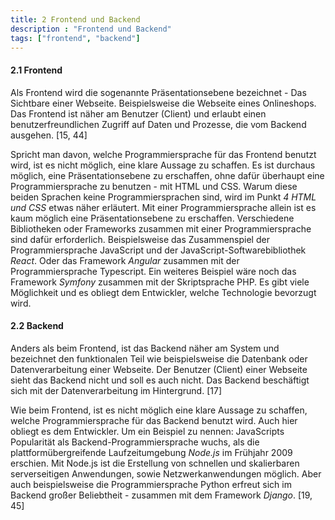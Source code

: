```yaml
---
title: 2 Frontend und Backend
description : "Frontend und Backend"
tags: ["frontend", "backend"]
---
```


#### 2.1 Frontend

Als Frontend wird die sogenannte Präsentationsebene bezeichnet - Das Sichtbare einer Webseite. Beispielsweise die Webseite eines Onlineshops. Das Frontend ist näher am Benutzer (Client) und erlaubt einen benutzerfreundlichen Zugriff auf Daten und Prozesse, die vom Backend ausgehen. [15, 44]

Spricht man davon, welche Programmiersprache für das Frontend benutzt wird, ist es nicht möglich, eine klare Aussage zu schaffen. Es ist durchaus möglich, eine Präsentationsebene zu erschaffen, ohne dafür überhaupt eine Programmiersprache zu benutzen - mit HTML und CSS. Warum diese beiden Sprachen keine Programmiersprachen sind, wird im Punkt _4 HTML und CSS_ etwas näher erläutert. Mit einer Programmiersprache allein ist es kaum möglich eine Präsentationsebene zu erschaffen. Verschiedene Bibliotheken oder Frameworks zusammen mit einer Programmiersprache sind dafür erforderlich. Beispielsweise das Zusammenspiel der Programmiersprache JavaScript und der JavaScript-Softwarebibliothek _React_. Oder das Framework _Angular_ zusammen mit der Programmiersprache Typescript. Ein weiteres Beispiel wäre noch das Framework _Symfony_ zusammen mit der Skriptsprache PHP. Es gibt viele Möglichkeit und es obliegt dem Entwickler, welche Technologie bevorzugt wird.

#### 2.2 Backend

Anders als beim Frontend, ist das Backend näher am System und bezeichnet den funktionalen Teil wie beispielsweise die Datenbank oder Datenverarbeitung einer Webseite. Der Benutzer (Client) einer Webseite sieht das Backend nicht und soll es auch nicht. Das Backend beschäftigt sich mit der Datenverarbeitung im Hintergrund. [17]

Wie beim Frontend, ist es nicht möglich eine klare Aussage zu schaffen, welche Programmiersprache für das Backend benutzt wird. Auch hier obliegt es dem Entwickler. Um ein Beispiel zu nennen: JavaScripts Popularität als Backend-Programmiersprache wuchs, als die plattformübergreifende Laufzeitumgebung _Node.js_ im Frühjahr 2009 erschien. Mit Node.js ist die Erstellung von schnellen und skalierbaren serverseitigen Anwendungen, sowie Netzwerkanwendungen möglich. Aber auch beispielsweise die Programmiersprache Python erfreut sich im Backend großer Beliebtheit - zusammen mit dem Framework _Django_. [19, 45]

